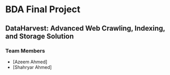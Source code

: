 # BDA Final Project
## DataHarvest: Advanced Web Crawling, Indexing, and Storage Solution

### Team Members
- [Azeem Ahmed]
- [Shahryar Ahmed]